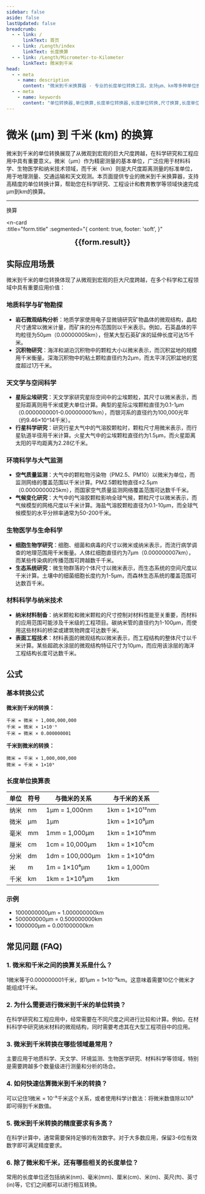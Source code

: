 ```yaml
---
sidebar: false
aside: false
lastUpdated: false
breadcrumb:
  - - link: /
      linkText: 首页
  - - link: /Length/index
      linkText: 长度换算
  - - link: /Length/Micrometer-to-Kilometer
      linkText: 微米到千米
head:
  - - meta
    - name: description
      content: "微米到千米换算器 - 专业的长度单位转换工具。支持μm、km等多种单位换算，提供精确的微米和千米换算公式及科学应用案例。"
  - - meta
    - name: keywords
      content: "单位转换器,单位换算,长度单位转换器,长度单位转换,尺寸换算,长度单位换算,长度单位换算表,微米,毫米,微米和厘米的换算,一微米,微米和米的换算,um单位,微米的单位,µm,毫米和微米的换算,micron是什么单位,分米单位,微米和米,一微米等于多少毫米,microns,um和mm换算,一毫米等于多少微米,weimi,micrometer,目数,微米的符号,μm和mm换算,微米和毫米的换算,毫米和微米,微米单位,miu,m是什么单位,um是什么单位,μm是什么单位,微米和毫米,μm,um,微米符号"
---
```

# 微米 (μm) 到 千米 (km) 的换算

微米到千米的单位转换展现了从微观到宏观的巨大尺度跨越，在科学研究和工程应用中具有重要意义。微米（μm）作为精密测量的基本单位，广泛应用于材料科学、生物医学和纳米技术领域，而千米（km）则是大尺度距离测量的标准单位，用于地理测量、交通运输和天文观测。本页面提供专业的微米到千米换算器，支持高精度的单位转换计算，帮助您在科学研究、工程设计和教育教学等领域快速完成μm到km的换算。

---
<script setup>
import { onMounted, reactive, inject, ref } from 'vue'
import { NButton, NForm, NFormItem, NInput, NInputNumber, NSelect, NCard, useMessage,NGrid ,NGi } from 'naive-ui'
import { defineClientComponent } from 'vitepress'
import { Length } from '../../files';
const seoKey = ['单位转换器','单位换算','长度单位转换器','长度单位转换','尺寸换算','长度单位换算','长度单位换算表','微米','毫米','毫米','微米','微米','纳米','米和微米的换算','微米和厘米的换算','一微米','微米和米的换算','um单位','微米的单位','µm','毫米和微米的换算','micron是什么单位','分米单位','微米和米','一微米等于多少毫米','microns','um和mm换算','一毫米等于多少微米','weimi','micrometer','目数','微米的符号','μm和mm换算','微米和毫米的换算','毫米和微米','微米单位','miu','m是什么单位','um是什么单位','μm是什么单位','微米和毫米','μm','um','微米符号']
const convert = inject('convert')

const form = reactive({
  number: null,
  result: '',
  title:'微米 (μm) 到千米 (km) 的换算',
})

const convertHandler = () => {
  if (form.number !== null && !isNaN(form.number)) {
    const convertedValue = parseFloat(form.number) / 1000000000
    form.result = `${form.number}μm = ${convertedValue.toFixed(9)}km`
  } else {
    form.result = '请输入有效的数值。'
  }
}
</script>

<n-form size="large" :model="form">
  <n-form-item label="微米 (μm)">
    <n-input-number v-model:value="form.number" placeholder="输入微米" style="width: 100%" />
  </n-form-item>
  <n-form-item>
    <n-button type="info" @click="convertHandler" block>换算</n-button>
  </n-form-item>
</n-form>

<n-card  
  :title="form.title"
  :segmented="{
    content: true,
    footer: 'soft',
  }"
>
  <div  style="text-align:center;font-size:20px;">
    <strong>{{form.result}}</strong>
  </div>
    <template #footer>
    <div>
      <span v-for="item of seoKey">{{item}}，</span>
    </div>
  </template>
</n-card>

## 实际应用场景

微米到千米的单位转换体现了从微观到宏观的巨大尺度跨越，在多个科学和工程领域中具有重要应用价值：

### 地质科学与矿物勘探
- **岩石微观结构分析**：地质学家使用电子显微镜研究矿物晶体的微观结构，晶粒尺寸通常以微米计量，而矿床的分布范围则以千米表示。例如，石英晶体的平均粒径为50μm（0.00000005km），但某大型石英矿床的延伸长度可达15千米。
- **沉积物研究**：海洋和湖泊沉积物中的颗粒大小以微米表示，而沉积盆地的规模用千米衡量。深海沉积物中的粘土颗粒直径约为2μm，而太平洋沉积盆地的宽度超过1万千米。

### 天文学与空间科学
- **星际尘埃研究**：天文学家研究星际空间中的尘埃颗粒，其尺寸以微米表示，而星际距离则用千米或更大单位计算。典型的星际尘埃颗粒直径为0.1-1μm（0.0000000001-0.000000001km），而银河系的直径约为100,000光年（约9.46×10^14千米）。
- **行星科学研究**：研究行星大气中的气溶胶颗粒时，颗粒尺寸用微米表示，而行星轨道半径用千米计算。火星大气中的尘埃颗粒直径约为1.5μm，而火星距离太阳的平均距离为2.28亿千米。

### 环境科学与大气监测
- **空气质量监测**：大气中的颗粒物污染物（PM2.5、PM10）以微米为单位，而监测网络的覆盖范围以千米计算。PM2.5颗粒物直径≤2.5μm（0.0000000025km），而国家空气质量监测网络覆盖范围可达数千千米。
- **气候变化研究**：大气中的气溶胶颗粒影响全球气候，颗粒尺寸以微米表示，而气候模型的网格尺度以千米计算。海盐气溶胶颗粒直径为0.1-10μm，而全球气候模型的水平分辨率通常为50-200千米。

### 生物医学与生命科学
- **细胞生物学研究**：细胞、细菌和病毒的尺寸以微米或纳米表示，而流行病学调查的地理范围用千米衡量。人体红细胞直径约为7μm（0.000000007km），而某些传染病的传播范围可跨越数千千米。
- **生态系统研究**：微生物群落的个体尺寸以微米表示，而生态系统的空间尺度以千米计算。土壤中的细菌细胞长度约为1-5μm，而森林生态系统的覆盖范围可达数百千米。

### 材料科学与纳米技术
- **纳米材料制备**：纳米颗粒和微米颗粒的尺寸控制对材料性能至关重要，而材料的应用范围可能涉及千米级的工程项目。碳纳米管的直径约为1-100μm，而使用这些材料的桥梁或建筑物跨度可达数千米。
- **表面工程技术**：材料表面的微观结构以微米表示，而工程结构的整体尺寸以千米计算。某些超疏水涂层的微观结构特征尺寸为10μm，而应用该涂层的海洋工程结构长度可达数千米。

## 公式

### 基本转换公式

**微米到千米的转换：**
```
千米 = 微米 ÷ 1,000,000,000
千米 = 微米 × 1×10⁻⁹
千米 = 微米 × 0.000000001
```

**千米到微米的转换：**
```
微米 = 千米 × 1,000,000,000
微米 = 千米 × 1×10⁹
```

### 长度单位换算表

| 单位 | 符号 | 与微米的关系 | 与千米的关系 |
|------|------|-------------|-------------|
| 纳米 | nm | 1μm = 1,000nm | 1km = 1×10¹²nm |
| 微米 | μm | 1μm | 1km = 1×10⁹μm |
| 毫米 | mm | 1mm = 1,000μm | 1km = 1×10⁶mm |
| 厘米 | cm | 1cm = 10,000μm | 1km = 1×10⁵cm |
| 分米 | dm | 1dm = 100,000μm | 1km = 1×10⁴dm |
| 米 | m | 1m = 1×10⁶μm | 1km = 1,000m |
| 千米 | km | 1km = 1×10⁹μm | 1km |

### 示例
- 1000000000μm = 1.000000000km
- 500000000μm = 0.500000000km
- 1000000μm = 0.001000000km

## 常见问题 (FAQ)

### 1. 微米和千米之间的换算关系是什么？
1微米等于0.000000001千米，即1μm = 1×10⁻⁹km。这意味着需要10亿个微米才能组成1千米。

### 2. 为什么需要进行微米到千米的单位转换？
在科学研究和工程应用中，经常需要在不同尺度之间进行比较和计算。例如，在材料科学中研究纳米材料的微观结构，同时需要考虑其在大型工程项目中的应用。

### 3. 微米到千米转换在哪些领域最常用？
主要应用于地质科学、天文学、环境监测、生物医学研究、材料科学等领域，特别是需要跨越多个数量级进行测量和分析的场合。

### 4. 如何快速估算微米到千米的转换？
可以记住1微米 = 10⁻⁹千米这个关系，或者使用科学计数法：将微米数值除以10⁹即可得到千米数值。

### 5. 微米到千米转换的精度要求有多高？
在科学计算中，通常需要保持足够的有效数字。对于大多数应用，保留3-6位有效数字即可满足精度要求。

### 6. 除了微米和千米，还有哪些相关的长度单位？
常用的长度单位还包括纳米(nm)、毫米(mm)、厘米(cm)、米(m)、英尺(ft)、英寸(in)等，它们之间都可以进行相互转换。


